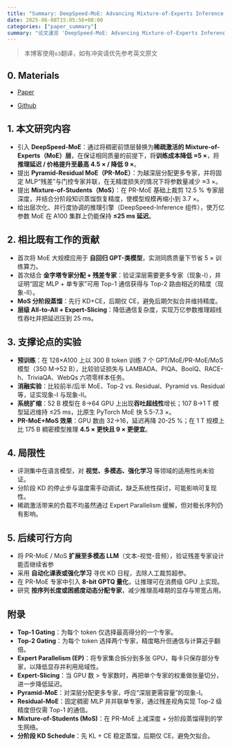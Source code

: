 ```yaml
---
title: "Summary: DeepSpeed-MoE: Advancing Mixture-of-Experts Inference and Training to Power Next-Generation AI Scale"
date: 2025-06-08T15:05:56+08:00
categories: ["paper_summary"]
summary: "论文速览 'DeepSpeed-MoE: Advancing Mixture-of-Experts Inference and Training to Power Next-Generation AI Scale'"
---
```


> 本博客使用`o3`翻译，如有冲突请优先参考英文原文

## 0. Materials

- [Paper](https://arxiv.org/pdf/2201.05596)

- [Github](https://github.com/deepspeedai/DeepSpeed)

## 1. 本文研究内容

- 引入 **DeepSpeed-MoE**：通过将稠密前馈层替换为**稀疏激活的 Mixture-of-Experts（MoE）层**，在保证相同质量的前提下，将**训练成本降低 ≈5 ×**，将**推理延迟 / 价格提升至最高 4.5 × / 降低 9 ×**。
- 提出 **Pyramid-Residual MoE（PR-MoE）**：为越深层分配更多专家，并将固定 MLP“残差”与门控专家并联，在无精度损失的情况下将参数量减少 ≈3 ×。
- 提出 **Mixture-of-Students（MoS）**：在 PR-MoE 基础上裁剪 12.5 % 专家层深度，并结合分阶段知识蒸馏恢复精度，使模型规模再缩小到 3.7 ×。
- 给出层次化、并行度协调的推理引擎（DeepSpeed-Inference 组件），使万亿参数 MoE 在 A100 集群上仍能保持 **≤25 ms 延迟**。

## 2. 相比既有工作的贡献

- 首次将 MoE 大规模应用于 **自回归 GPT-类模型**，实测同质质量下节省 5 × 训练算力。
- 首次结合 **金字塔专家分配 + 残差专家**：验证深层需要更多专家（现象-I），并证明“固定 MLP + 单专家”可用 Top-1 通信获得与 Top-2 路由相近的精度（现象-II）。
- **MoS 分阶段蒸馏**：先行 KD+CE，后期仅 CE，避免后期欠拟合并维持精度。
- **层级 All-to-All + Expert-Slicing**：降低通信复杂度，实现万亿参数推理超线性吞吐并把延迟压到 25 ms。

## 3. 支撑论点的实验

- **预训练**：在 128×A100 上以 300 B token 训练 7 个 GPT/MoE/PR-MoE/MoS 模型（350 M→52 B），比较验证损失与 LAMBADA、PIQA、BoolQ、RACE-h、TriviaQA、WebQs 六项零样本任务。
- **消融实验**：比较前半/后半 MoE、Top-2 vs. Residual、Pyramid vs. Residual 等，证实现象-I 与现象-II。
- **系统扩缩**：52 B 模型在 8→64 GPU 上出现**吞吐超线性**增长；107 B→1 T 模型延迟维持 ≤25 ms，比原生 PyTorch MoE 快 5.5-7.3 ×。
- **PR-MoE+MoS 效果**：GPU 数由 32→16，延迟再降 20-25 %；在 1 T 规模上比 175 B 稠密模型推理 **4.5 × 更快且 9 × 更便宜**。

## 4. 局限性

- 评测集中在语言模型，对 **视觉、多模态、强化学习** 等领域的适用性尚未验证。
- 分阶段 KD 的停止步与温度需手动调试，缺乏系统性探讨，可能影响可复现性。
- 稀疏激活带来的负载不均虽然通过 Expert Parallelism 缓解，但对极长序列仍有影响。

## 5. 后续可行方向

- 将 PR-MoE / MoS **扩展至多模态 LLM**（文本-视觉-音频），验证残差专家设计能否继续省参
- 采用 **自动化课表或强化学习** 寻优 KD 日程，去除人工裁剪超参。
- 在 PR-MoE 专家中引入 **8-bit GPTQ 量化**，让推理可在消费级 GPU 上实现。
- 研究 **按序列长度或困惑度动态分配专家**，减少推理高峰期的显存与带宽占用。

## 附录

- **Top-1 Gating**：为每个 token 仅选择最高得分的一个专家。
- **Top-2 Gating**：为每个 token 选择两个专家，精度略升但通信与计算近乎翻倍。
- **Expert Parallelism (EP)**：将专家集合拆分到多张 GPU，每卡只保存部分专家，以降低显存并利用局域性。
- **Expert-Slicing**：当 GPU 数 > 专家数时，再把单个专家的权重做张量切分，进一步降低延迟。
- **Pyramid-MoE**：对深层分配更多专家，呼应“深层更需容量”的现象-I。
- **Residual-MoE**：固定稠密 MLP 并并联单专家，通过残差视角实现 Top-2 级精度但仅需 Top-1 的通信。
- **Mixture-of-Students (MoS)**：在 PR-MoE 上减深度 + 分阶段蒸馏得到的学生网络。
- **分阶段 KD Schedule**：先 KL + CE 稳定蒸馏，后期仅 CE，避免欠拟合。
